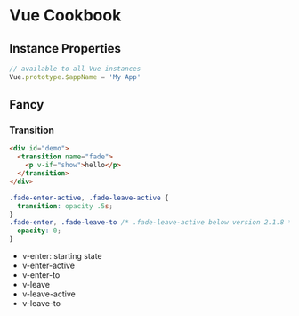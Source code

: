 # Vue Cookbook
## Instance Properties

```js
// available to all Vue instances
Vue.prototype.$appName = 'My App'
```

## Fancy
### Transition
```html
<div id="demo">
  <transition name="fade">
    <p v-if="show">hello</p>
  </transition>
</div>
```
```css
.fade-enter-active, .fade-leave-active {
  transition: opacity .5s;
}
.fade-enter, .fade-leave-to /* .fade-leave-active below version 2.1.8 */ {
  opacity: 0;
}
```


* v-enter: starting state
* v-enter-active
* v-enter-to
* v-leave
* v-leave-active
* v-leave-to

